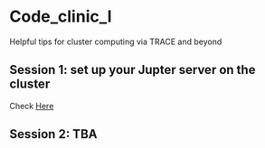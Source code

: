 # Code_clinic_I
Helpful tips for cluster computing via TRACE and beyond
## Session 1: set up your Jupter server on the cluster
Check [Here](./1_setup_jupyter_server/README.md)
## Session 2: TBA